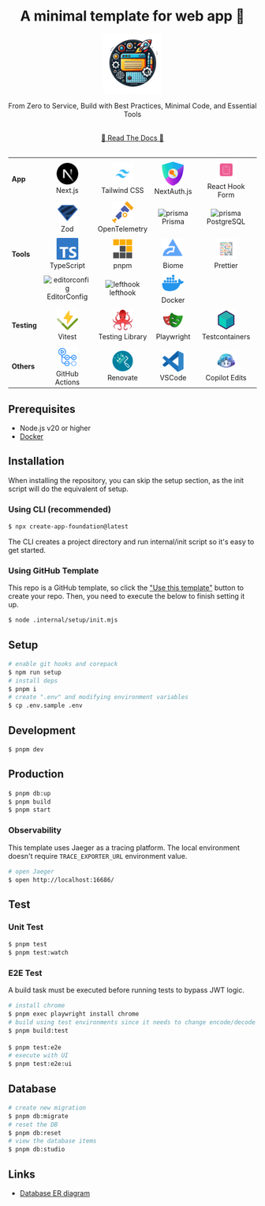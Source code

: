 <!-- 👉 remove -->

<div align="center">
  <h1>️️A minimal template for web app 🎃</h1>
  <img src=".internal/site/src/public/images/icon.png" alt="icon" width="120">
  <p>From Zero to Service, Build with Best Practices, Minimal Code, and Essential Tools</p>
  <br />
  <a href="https://hiroppy.github.io/web-app-template/"target="_blank" >📜 Read The Docs 📜</a>
  <br />
  <br />
</div>

|             |                                                                                                                                              |                                                                                                                                                      |                                                                                                                                       |                                                                                                                                                     |
| ----------- | -------------------------------------------------------------------------------------------------------------------------------------------- | ---------------------------------------------------------------------------------------------------------------------------------------------------- | ------------------------------------------------------------------------------------------------------------------------------------- | --------------------------------------------------------------------------------------------------------------------------------------------------- |
| **App**     | <div align="center"><img src=".internal/site/src/public/images/libs/nextjs.png" alt="nextjs" width="44"><br>Next.js</div>                    | <div align="center"><img src=".internal/site/src/public/images/libs/tailwind.png" alt="tailwind" width="44"><br>Tailwind CSS</div>                   | <div align="center"><img src=".internal/site/src/public/images/libs/next-auth.png" alt="next-auth" width="44"><br>NextAuth.js</div>   | <div align="center"><img src=".internal/site/src/public/images/libs/react-hook-form.png" alt="react-hook-form" width="44"><br>React Hook Form</div> |
|             | <div align="center"><img src=".internal/site/src/public/images/libs/zod.svg" alt="zod" width="44"><br>Zod </div>                             | <div align="center"><img src=".internal/site/src/public/images/libs/otel.png" alt="otel" width="44"><br>OpenTelemetry </div>                         | <div align="center"><img src=".internal/site/src/public/images/libs/prisma.png" alt="prisma" width="44"><br>Prisma </div>             | <div align="center"><img src=".internal/site/src/public/images/libs/postgresql.png" alt="prisma" width="44"><br>PostgreSQL</div>                    |
|             |                                                                                                                                              |                                                                                                                                                      |                                                                                                                                       |
| **Tools**   | <div align="center"><img src=".internal/site/src/public/images/libs/typescript.png" alt="typescirpt" width="44"><br>TypeScript</div>         | <div align="center"><img src=".internal/site/src/public/images/libs/pnpm.svg" alt="pnpm" width="44"><br>pnpm</div>                                   | <div align="center"><img src=".internal/site/src/public/images/libs/biome.png" alt="biome" width="44"><br>Biome </div>                | <div align="center"><img src=".internal/site/src/public/images/libs/prettier.png" alt="prettier" width="44"><br> Prettier</div>                     |
|             | <div align="center"><img src=".internal/site/src/public/images/libs/editorconfig.png" alt="editorconfig" width="44"><br> EditorConfig </div> | <div align="center"><img src=".internal/site/src/public/images/libs/lefthook.png" alt="lefthook" width="44"><br> lefthook</div>                      | <div align="center"><img src=".internal/site/src/public/images/libs/docker.png" alt="docker" width="44"><br> Docker </div>            |                                                                                                                                                     |
|             |                                                                                                                                              |                                                                                                                                                      |                                                                                                                                       |
| **Testing** | <div align="center"><img src=".internal/site/src/public/images/libs/vitest.png" alt="vitest" width="44"><br> Vitest</div>                    | <div align="center"><img src=".internal/site/src/public/images/libs/testing-library.png" alt="testing-library" width="44"><br> Testing Library</div> | <div align="center"><img src=".internal/site/src/public/images/libs/playwright.png" alt="playwright" width="44"><br> Playwright</div> | <div align="center"><img src=".internal/site/src/public/images/libs/testcontainers.png" alt="testcontainers" width="44"><br> Testcontainers</div>   |
|             |                                                                                                                                              |                                                                                                                                                      |
| **Others**  | <div align="center"><img src=".internal/site/src/public/images/libs/github-actions.png" alt="actions" width="44"><br> GitHub Actions</div>   | <div align="center"><img src=".internal/site/src/public/images/libs/renovate.png" alt="renovate" width="44"><br> Renovate</div>                      | <div align="center"><img src=".internal/site/src/public/images/libs/vscode.png" alt="vscode" width="44"><br> VSCode</div>             | <div align="center"><img src=".internal/site/src/public/images/libs/copilot.png" alt="copilot edits" width="44"><br> Copilot Edits</div>            |

## Prerequisites

- Node.js v20 or higher
- [Docker](https://docs.docker.com/engine/install/)

## Installation

When installing the repository, you can skip the setup section, as the init script will do the equivalent of setup.

### Using CLI (recommended)

```sh
$ npx create-app-foundation@latest
```

The CLI creates a project directory and run internal/init script so it's easy to get started.

### Using GitHub Template

This repo is a GitHub template, so click the ["Use this template"](https://github.com/new?template_owner=hiroppy&template_name=web-app-template) button to create your repo. Then, you need to execute the below to finish setting it up.

```sh
$ node .internal/setup/init.mjs
```

<!-- ######## -->

## Setup

```sh
# enable git hooks and corepack
$ npm run setup
# install deps
$ pnpm i
# create ".env" and modifying environment variables
$ cp .env.sample .env
```

## Development

```sh
$ pnpm dev
```

## Production

```sh
$ pnpm db:up
$ pnpm build
$ pnpm start
```

<!-- otel -->

### Observability

This template uses Jaeger as a tracing platform. The local environment doesn't require `TRACE_EXPORTER_URL` environment value.

```sh
# open Jaeger
$ open http://localhost:16686/
```

<!-- ######## otel -->

## Test

### Unit Test

```sh
$ pnpm test
$ pnpm test:watch
```

<!-- e2e -->

### E2E Test

A build task must be executed before running tests to bypass JWT logic.

```sh
# install chrome
$ pnpm exec playwright install chrome
# build using test environments since it needs to change encode/decode functions of next-auth
$ pnpm build:test

$ pnpm test:e2e
# execute with UI
$ pnpm test:e2e:ui
```

<!-- ######## e2e -->

## Database

```sh
# create new migration
$ pnpm db:migrate
# reset the DB
$ pnpm db:reset
# view the database items
$ pnpm db:studio
```

## Links

- [Database ER diagram](/prisma/ERD.md)
